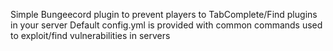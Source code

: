 Simple Bungeecord plugin to prevent players to TabComplete/Find plugins in your server
Default config.yml is provided with common commands used to exploit/find vulnerabilities in servers
